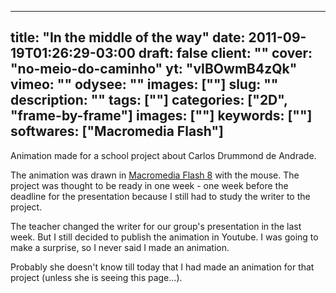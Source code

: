 
---
title: "In the middle of the way"
date: 2011-09-19T01:26:29-03:00
draft: false
client: ""
cover: "no-meio-do-caminho"
yt: "vIBOwmB4zQk"
vimeo: ""
odysee: ""
images: [""]
slug: ""
description: ""
tags: [""]
categories: ["2D", "frame-by-frame"]
images: [""]
keywords: [""]
softwares: ["Macromedia Flash"]
---

Animation made for a school project about Carlos Drummond de Andrade.

The animation was drawn in [Macromedia Flash 8](/en/softwares/macromedia-flash) with the mouse.
The project was thought to be ready in one week - one week before the deadline for the presentation because I still had to study the writer to the project.

The teacher changed the writer for our group's presentation in the last week.
But I still decided to publish the animation in Youtube.
I was going to make a surprise, so I never said I made an animation.

Probably she doesn't know till today that I had made an animation for that project (unless she is seeing this page...).
